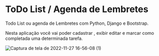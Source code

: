 # ToDo List / Agenda de Lembretes

Todo List  ou agenda de Lembretes com Python, Django e Bootstrap.

Nesta aplicação você vai poder cadastrar , exibir editar e marcar como completada uma determinada tarefa.
<br>

![Captura de tela de 2022-11-27 16-56-08 (1)](https://user-images.githubusercontent.com/27355729/204156937-015697cf-1b55-4783-a2f4-6a98e8c0cbca.png)
